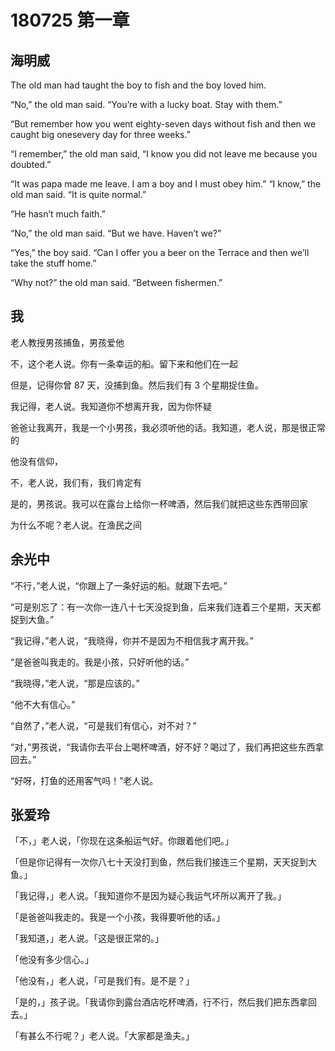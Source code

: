# 180725 第一章
## 海明威

The old man had taught the boy to fish and the boy loved him. 

“No,” the old man said. “You’re with a lucky boat. Stay with them.” 

“But remember how you went eighty-seven days without fish and then we caught big onesevery day for three weeks.”

“I remember,” the old man said, “I know you did not leave me because you doubted.”

“It was papa made me leave. I am a boy and I must obey him.” “I know,” the old man said. “It is quite normal.”

“He hasn’t much faith.” 

“No,” the old man said. “But we have. Haven’t we?”

“Yes,” the boy said. “Can I offer you a beer on the Terrace and then we’ll take the stuff home.” 

“Why not?” the old man said. “Between fishermen.”

##  我  
老人教授男孩捕鱼，男孩爱他

不，这个老人说。你有一条幸运的船。留下来和他们在一起

但是，记得你曾 87 天，没捕到鱼。然后我们有 3 个星期捉住鱼。

我记得，老人说。我知道你不想离开我，因为你怀疑

爸爸让我离开，我是一个小男孩，我必须听他的话。我知道，老人说，那是很正常的

他没有信仰，

不，老人说，我们有，我们肯定有

是的，男孩说。我可以在露台上给你一杯啤酒，然后我们就把这些东西带回家

为什么不呢？老人说。在渔民之间


## 余光中  
“不行，”老人说，“你跟上了一条好运的船。就跟下去吧。”

“可是别忘了：有一次你一连八十七天没捉到鱼，后来我们连着三个星期，天天都捉到大鱼。”

“我记得，”老人说，“我晓得，你并不是因为不相信我才离开我。”

“是爸爸叫我走的。我是小孩，只好听他的话。”

“我晓得，”老人说，“那是应该的。”

“他不大有信心。”

“自然了，”老人说，“可是我们有信心，对不对？”

“对，”男孩说，“我请你去平台上喝杯啤酒，好不好？喝过了，我们再把这些东西拿回去。”

“好呀，打鱼的还用客气吗！”老人说。



## 张爱玲
「不，」老人说，「你现在这条船运气好。你跟着他们吧。」　　

「但是你记得有一次你八七十天没打到鱼，然后我们接连三个星期，天天捉到大鱼。」　

「我记得，」老人说。「我知道你不是因为疑心我运气坏所以离开了我。」

「是爸爸叫我走的。我是一个小孩，我得要听他的话。」　　　

「我知道，」老人说。「这是很正常的。」　　

「他没有多少信心。」

「他没有，」老人说，「可是我们有。是不是？」　

「是的，」孩子说。「我请你到露台酒店吃杯啤酒，行不行，然后我们把东西拿回去。」

「有甚么不行呢？」老人说。「大家都是渔夫。」







